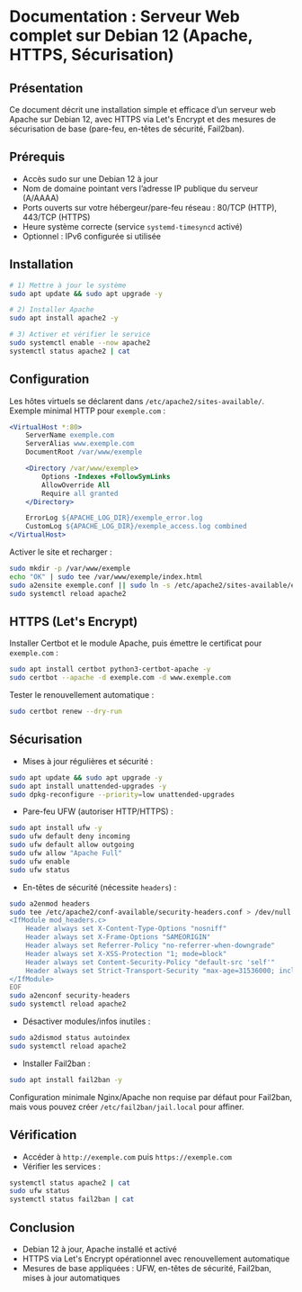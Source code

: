 # Documentation : Serveur Web complet sur Debian 12 (Apache, HTTPS, Sécurisation)

## Présentation

Ce document décrit une installation simple et efficace d’un serveur web Apache sur Debian 12, avec HTTPS via Let's Encrypt et des mesures de sécurisation de base (pare-feu, en-têtes de sécurité, Fail2ban).

## Prérequis

- Accès sudo sur une Debian 12 à jour
- Nom de domaine pointant vers l’adresse IP publique du serveur (A/AAAA)
- Ports ouverts sur votre hébergeur/pare-feu réseau : 80/TCP (HTTP), 443/TCP (HTTPS)
- Heure système correcte (service `systemd-timesyncd` activé)
- Optionnel : IPv6 configurée si utilisée

## Installation

```bash
# 1) Mettre à jour le système
sudo apt update && sudo apt upgrade -y

# 2) Installer Apache
sudo apt install apache2 -y

# 3) Activer et vérifier le service
sudo systemctl enable --now apache2
systemctl status apache2 | cat
```

## Configuration

Les hôtes virtuels se déclarent dans `/etc/apache2/sites-available/`. Exemple minimal HTTP pour `exemple.com` :

```apache
<VirtualHost *:80>
    ServerName exemple.com
    ServerAlias www.exemple.com
    DocumentRoot /var/www/exemple

    <Directory /var/www/exemple>
        Options -Indexes +FollowSymLinks
        AllowOverride All
        Require all granted
    </Directory>

    ErrorLog ${APACHE_LOG_DIR}/exemple_error.log
    CustomLog ${APACHE_LOG_DIR}/exemple_access.log combined
</VirtualHost>
```

Activer le site et recharger :

```bash
sudo mkdir -p /var/www/exemple
echo "OK" | sudo tee /var/www/exemple/index.html
sudo a2ensite exemple.conf || sudo ln -s /etc/apache2/sites-available/exemple.conf /etc/apache2/sites-enabled/
sudo systemctl reload apache2
```

## HTTPS (Let's Encrypt)

Installer Certbot et le module Apache, puis émettre le certificat pour `exemple.com` :

```bash
sudo apt install certbot python3-certbot-apache -y
sudo certbot --apache -d exemple.com -d www.exemple.com
```

Tester le renouvellement automatique :

```bash
sudo certbot renew --dry-run
```

## Sécurisation

- Mises à jour régulières et sécurité :

```bash
sudo apt update && sudo apt upgrade -y
sudo apt install unattended-upgrades -y
sudo dpkg-reconfigure --priority=low unattended-upgrades
```

- Pare-feu UFW (autoriser HTTP/HTTPS) :

```bash
sudo apt install ufw -y
sudo ufw default deny incoming
sudo ufw default allow outgoing
sudo ufw allow "Apache Full"
sudo ufw enable
sudo ufw status
```

- En-têtes de sécurité (nécessite `headers`) :

```bash
sudo a2enmod headers
sudo tee /etc/apache2/conf-available/security-headers.conf > /dev/null <<'EOF'
<IfModule mod_headers.c>
    Header always set X-Content-Type-Options "nosniff"
    Header always set X-Frame-Options "SAMEORIGIN"
    Header always set Referrer-Policy "no-referrer-when-downgrade"
    Header always set X-XSS-Protection "1; mode=block"
    Header always set Content-Security-Policy "default-src 'self'"
    Header always set Strict-Transport-Security "max-age=31536000; includeSubDomains; preload"
</IfModule>
EOF
sudo a2enconf security-headers
sudo systemctl reload apache2
```

- Désactiver modules/infos inutiles :

```bash
sudo a2dismod status autoindex
sudo systemctl reload apache2
```

- Installer Fail2ban :

```bash
sudo apt install fail2ban -y
```

Configuration minimale Nginx/Apache non requise par défaut pour Fail2ban, mais vous pouvez créer `/etc/fail2ban/jail.local` pour affiner.

## Vérification

- Accéder à `http://exemple.com` puis `https://exemple.com`
- Vérifier les services :

```bash
systemctl status apache2 | cat
sudo ufw status
systemctl status fail2ban | cat
```

## Conclusion

- Debian 12 à jour, Apache installé et activé
- HTTPS via Let's Encrypt opérationnel avec renouvellement automatique
- Mesures de base appliquées : UFW, en-têtes de sécurité, Fail2ban, mises à jour automatiques
